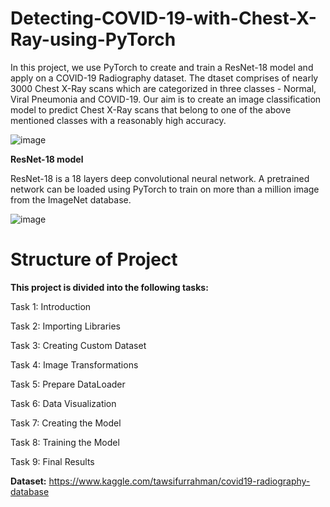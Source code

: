 # Detecting-COVID-19-with-Chest-X-Ray-using-PyTorch

In this project, we use PyTorch to create and train a ResNet-18 model and apply on a COVID-19 Radiography dataset. The dtaset comprises of nearly 3000 Chest X-Ray scans which are categorized in three classes - Normal, Viral Pneumonia and COVID-19. Our aim is to create an image classification model to predict Chest X-Ray scans  that belong to one of the above mentioned classes with a reasonably high accuracy.

 ![image](https://user-images.githubusercontent.com/62346064/141664114-01ec1752-579f-4130-9ee7-78876148cb1b.png)


 **ResNet-18 model**

 ResNet-18 is a 18 layers deep convolutional neural network. A pretrained network can be loaded using PyTorch to train on more than a million image from the ImageNet database.

 ![image](https://user-images.githubusercontent.com/62346064/141664020-b3d3592d-4c3d-40e1-8f18-5a59f0e2723f.png)

 # Structure of Project

 **This project is divided into the following tasks:**

 Task 1: Introduction

 Task 2: Importing Libraries

 Task 3: Creating Custom Dataset

 Task 4: Image Transformations

 Task 5: Prepare DataLoader

 Task 6: Data Visualization

 Task 7: Creating the Model

 Task 8: Training the Model

 Task 9: Final Results
 
 **Dataset:** https://www.kaggle.com/tawsifurrahman/covid19-radiography-database
